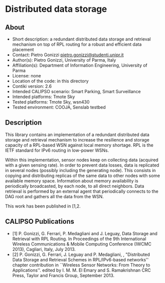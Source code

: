 # Distributed data storage

## About

* Short description: a redundant distributed data storage and retrieval mechanism on top of RPL routing for a robust and efficient data placement
* Contact: Pietro Gonizzi <pietro.gonizzi@studenti.unipr.it>
* Author(s): Pietro Gonizzi, University of Parma, Italy
* Affiliation(s): Department of Information Engineering, University of Parma
* License: none
* Location of the code: in this directory
* Contiki version: 2.6
* Intended CALIPSO scenario: Smart Parking, Smart Surveillance
* Intended platforms: Tmote Sky
* Tested platforms: Tmote Sky, wsn430
* Tested environment: COOJA, Senslab testbed

## Description

This library contains an implementation of a redundant distributed data storage and retrieval mechanism to increase the resilience and storage capacity
of a RPL-based WSN against local memory shortage. RPL is the IETF standard for IPv6 routing in low-power WSNs.

Within this implementation, sensor nodes keep on collecting data (acquired with a given
sensing rate). In order to prevent data losses, data is replicated in several nodes (possibly including the generating node). This
consists in copying and distributing replicas of the same data to other nodes with some available memory space.
Information about memory availability is periodically broadcasted, by each node, to all direct neighbors.
Data retrieval is performed by an external agent that periodically connects to the DAG root and gathers all the data from the WSN.

This work has been published in [1,2.

## CALIPSO Publications

* [1] P. Gonizzi, G. Ferrari, P. Medagliani and J. Leguay, Data Storage and Retrieval with RPL Routing. In Proceedings of the 9th International Wireless Communications & Mobile Computing Conference (IWCMC 2013), Cagliari, Italy, July 2013.
* [2] P. Gonizzi, G. Ferrari, J. Leguay and P. Medagliani, , "Distributed Data Storage and Retrieval Schemes in RPL/IPv6-based networks'' chapter contribution in ``Wireless Sensor Networks: From Theory to Applications''. edited by I. M. M. El Emary and S. Ramakrishnan CRC Press, Taylor and Francis Group, September 2013.
